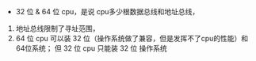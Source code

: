 * 32 位 & 64 位 cpu，是说 cpu多少根数据总线和地址总线，
1. 地址总线限制了寻址范围，
2. 64 位 cpu 可以装 32 位（操作系统做了兼容，但是发挥不了cpu的性能）和 64位系统；
但 32 位 cpu 只能装 32 位 操作系统